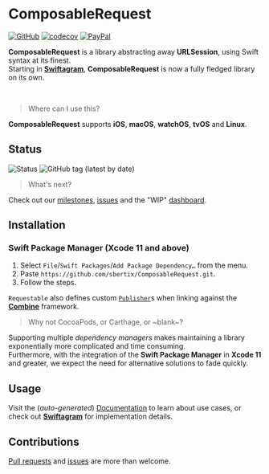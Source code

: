 # ComposableRequest
[![GitHub](https://img.shields.io/github/license/sbertix/ComposableRequest)](LICENSE)
[![codecov](https://codecov.io/gh/sbertix/ComposableRequest/branch/master/graph/badge.svg)](https://codecov.io/gh/sbertix/ComposableRequest) [![PayPal](https://img.shields.io/badge/support-PayPal-blue?style=flat&logo=paypal)](https://www.paypal.me/sbertix)

**ComposableRequest** is a library abstracting away **URLSession**, using Swift syntax at its finest.\
Starting in [**Swiftagram**](https://github.com/sbertix/Swiftagram), **ComposableRequest** is now a fully fledged library on its own.

<br/>

> Where can I use this?

**ComposableRequest** supports **iOS**, **macOS**, **watchOS**, **tvOS** and **Linux**.

## Status
![Status](https://github.com/sbertix/ComposableRequest/workflows/master/badge.svg)
![GitHub tag (latest by date)](https://img.shields.io/github/v/tag/sbertix/ComposableRequest)

> What's next?

Check out our [milestones](https://github.com/sbertix/ComposableRequest/milestones), [issues](https://github.com/sbertix/ComposableRequests/issues) and the "WIP" [dashboard](https://github.com/sbertix/ComposableRequest/projects/1).

## Installation
### Swift Package Manager (Xcode 11 and above)
1. Select `File`/`Swift Packages`/`Add Package Dependency…` from the menu.
1. Paste `https://github.com/sbertix/ComposableRequest.git`.
1. Follow the steps.

`Requestable` also defines custom [`Publisher`](https://sbertix.github.io/ComposableRequest/Structs/PaginatablePublisher.html)s when linking against the [**Combine**](https://developer.apple.com/documentation/combine) framework.

> Why not CocoaPods, or Carthage, or ~blank~?

Supporting multiple _dependency managers_ makes maintaining a library exponentially more complicated and time consuming.\
Furthermore, with the integration of the **Swift Package Manager** in **Xcode 11** and greater, we expect the need for alternative solutions to fade quickly.

## Usage
Visit the (_auto-generated_) [Documentation](https://sbertix.github.io/ComposableRequest) to learn about use cases, or check out [**Swiftagram**](https://github.com/sbertix/Swiftagram) for implementation details.

## Contributions
[Pull requests](https://github.com/sbertix/ComposableRequest/pulls) and [issues](https://github.com/sbertix/ComposableRequest/issues) are more than welcome.
